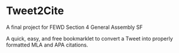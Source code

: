 Tweet2Cite
==========

A final project for FEWD Section 4 General Assembly SF

A quick, easy, and free bookmarklet to convert a Tweet into properly formatted MLA and APA citations.

